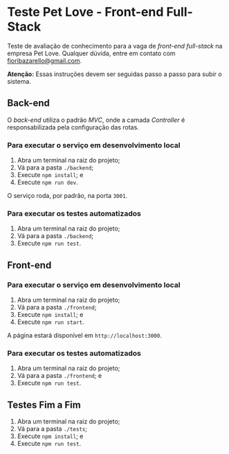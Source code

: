# Teste Pet Love - Front-end Full-Stack

Teste de avaliação de conhecimento para a vaga de _front-end full-stack_ na empresa Pet Love. Qualquer dúvida, entre em contato com fioribazarello@gmail.com.

**Atenção:** Essas instruções devem ser seguidas passo a passo para subir o sistema.

## Back-end

O _back-end_ utiliza o padrão _MVC_, onde a camada _Controller_ é responsabilizada pela configuração das rotas.

### Para executar o serviço em desenvolvimento local

1. Abra um terminal na raiz do projeto;
2. Vá para a pasta ```./backend```;
3. Execute ```npm install```; e
4. Execute ```npm run dev```.

O serviço roda, por padrão, na porta ```3001```.

### Para executar os testes automatizados

1. Abra um terminal na raiz do projeto;
2. Vá para a pasta ```./backend```;
3. Execute ```npm run test```.

## Front-end

### Para executar o serviço em desenvolvimento local

1. Abra um terminal na raiz do projeto;
2. Vá para a pasta ```./frontend```;
3. Execute ```npm install```; e
4. Execute ```npm run start```.

A página estará disponível em ```http://localhost:3000```.

### Para executar os testes automatizados

1. Abra um terminal na raiz do projeto;
2. Vá para a pasta ```./frontend```; e
3. Execute ```npm run test```.

## Testes Fim a Fim

1. Abra um terminal na raiz do projeto;
2. Vá para a pasta ```./tests```;
3. Execute ```npm install```; e
4. Execute ```npm run test```.